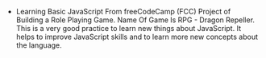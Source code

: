 - Learning Basic JavaScript From freeCodeCamp (FCC) Project of Building a Role Playing Game. Name Of Game Is RPG - Dragon Repeller. This is a very good practice to learn new things about JavaScript. It helps to improve JavaScript skills and to learn more new concepts about the language.
